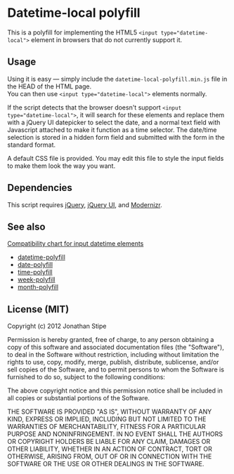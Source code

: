 # Datetime-local polyfill

This is a polyfill for implementing the HTML5 `<input type="datetime-local">` element in browsers that do not currently support it.

## Usage

Using it is easy — simply include the `datetime-local-polyfill.min.js` file in the HEAD of the HTML page.  
You can then use `<input type="datetime-local">` elements normally.

If the script detects that the browser doesn't support `<input type="datetime-local">`, it will search for these elements and replace them with a jQuery UI datepicker to select the date, and a normal text field with Javascript attached to make it function as a time selector. The date/time selection is stored in a hidden form field and submitted with the form in the standard format.

A default CSS file is provided. You may edit this file to style the input fields to make them look the way you want.

## Dependencies

This script requires [jQuery](http://jquery.com/), [jQuery UI](http://jqueryui.com/), and [Modernizr](http://www.modernizr.com/).

## See also

[Compatibility chart for input datetime elements](http://caniuse.com/input-datetime)

* [datetime-polyfill](https://github.com/jonstipe/datetime-polyfill)
* [date-polyfill](https://github.com/jonstipe/date-polyfill)
* [time-polyfill](https://github.com/jonstipe/time-polyfill)
* [week-polyfill](https://github.com/jonstipe/week-polyfill)
* [month-polyfill](https://github.com/jonstipe/month-polyfill)

## License (MIT)
Copyright (c) 2012 Jonathan Stipe

Permission is hereby granted, free of charge, to any person obtaining
a copy of this software and associated documentation files (the
"Software"), to deal in the Software without restriction, including
without limitation the rights to use, copy, modify, merge, publish,
distribute, sublicense, and/or sell copies of the Software, and to
permit persons to whom the Software is furnished to do so, subject to
the following conditions:

The above copyright notice and this permission notice shall be
included in all copies or substantial portions of the Software.

THE SOFTWARE IS PROVIDED "AS IS", WITHOUT WARRANTY OF ANY KIND,
EXPRESS OR IMPLIED, INCLUDING BUT NOT LIMITED TO THE WARRANTIES OF
MERCHANTABILITY, FITNESS FOR A PARTICULAR PURPOSE AND
NONINFRINGEMENT. IN NO EVENT SHALL THE AUTHORS OR COPYRIGHT HOLDERS BE
LIABLE FOR ANY CLAIM, DAMAGES OR OTHER LIABILITY, WHETHER IN AN ACTION
OF CONTRACT, TORT OR OTHERWISE, ARISING FROM, OUT OF OR IN CONNECTION
WITH THE SOFTWARE OR THE USE OR OTHER DEALINGS IN THE SOFTWARE.

